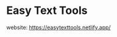 # Easy Text Tools

website: <a href="https://easytexttools.netlify.app/" target="_blank">https://easytexttools.netlify.app/</a>
 
